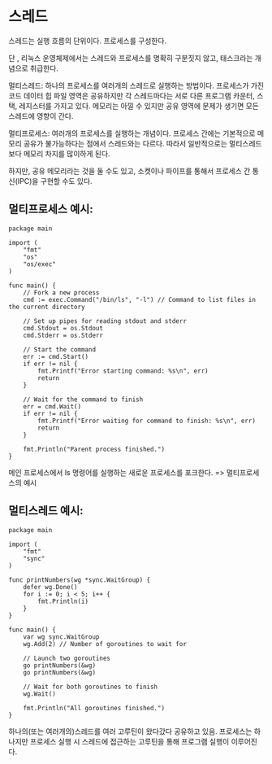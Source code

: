 # 스레드

스레드는 실행 흐름의 단위이다.
프로세스를 구성한다.

단 , 리눅스 운영체제에서는 스레드와 프로세스를 명확히 구분짓지 않고, 태스크라는 개념으로 취급한다.

멀티스레드: 하나의 프로세스를 여러개의 스레드로 실행하는 방법이다. 프로세스가 가진 코드 데이터 힙 파일 영역은 공유하지만
각 스레드마다는 서로 다른 프로그램 카운터, 스택, 레지스터를 가지고 있다.
메모리는 아낄 수 있지만 공유 영역에 문제가 생기면 모든 스레드에 영향이 간다.

멀티프로세스: 여러개의 프로세스를 실행하는 개념이다.
프로세스 간에는 기본적으로 메모리 공유가 불가능하다는 점에서 스레드와는 다르다.
따라서 일반적으로는 멀티스레드보다 메모리 차지를 많이하게 된다.

하지만, 공유 메모리라는 것을 둘 수도 있고, 소켓이나 파이프를 통해서 프로세스 간 통신(IPC)을 구현할 수도 있다.

## 멀티프로세스 예시:

```
package main

import (
    "fmt"
    "os"
    "os/exec"
)

func main() {
    // Fork a new process
    cmd := exec.Command("/bin/ls", "-l") // Command to list files in the current directory

    // Set up pipes for reading stdout and stderr
    cmd.Stdout = os.Stdout
    cmd.Stderr = os.Stderr

    // Start the command
    err := cmd.Start()
    if err != nil {
        fmt.Printf("Error starting command: %s\n", err)
        return
    }

    // Wait for the command to finish
    err = cmd.Wait()
    if err != nil {
        fmt.Printf("Error waiting for command to finish: %s\n", err)
        return
    }

    fmt.Println("Parent process finished.")
}

```

메인 프로세스에서 ls 명령어를 실행하는 새로운 프로세스를 포크한다. => 멀티프로세스의 예시

## 멀티스레드 예시:

```
package main

import (
    "fmt"
    "sync"
)

func printNumbers(wg *sync.WaitGroup) {
    defer wg.Done()
    for i := 0; i < 5; i++ {
        fmt.Println(i)
    }
}

func main() {
    var wg sync.WaitGroup
    wg.Add(2) // Number of goroutines to wait for

    // Launch two goroutines
    go printNumbers(&wg)
    go printNumbers(&wg)

    // Wait for both goroutines to finish
    wg.Wait()

    fmt.Println("All goroutines finished.")
}

```

하나의(또는 여러개의)스레드를 여러 고루틴이 왔다갔다 공유하고 있음.
프로세스는 하나지만 프로세스 실행 시 스레드에 접근하는 고루틴을 통해 프로그램 실행이 이루어진다.
